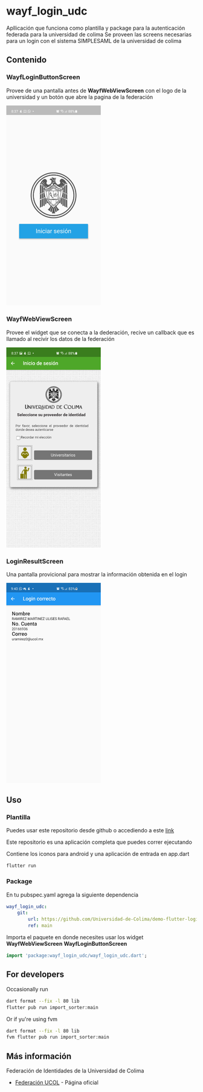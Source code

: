 # wayf_login_udc

Apllicación que funciona como plantilla y package para la autenticación federada para la universidad de colima
Se proveen las screens necesarias para un login con el sistema SIMPLESAML de la universidad de colima

## Contenido

### WayfLoginButtonScreen

Provee de una pantalla antes de **WayfWebViewScreen** con el logo de la universidad y un botón que abre la pagina de la federación

<img src="screenshots/login_button.jpg" alt="Redirect to samsample" width="250px"/>

### WayfWebViewScreen

Provee el widget que se conecta a la dederación, recive un callback que es llamado al recivir los datos de la federación

<img src="screenshots/samsample.jpg" alt="SamSample webview" width="250px"/>

### LoginResultScreen

Una pantalla provicional para mostrar la información obtenida en el login

<img src="screenshots/login_success.jpg" alt="screenshots/login_succes.jpg" width="250px"/>

## Uso

### Plantilla

Puedes usar este repositorio desde github o accediendo a este [link](https://github.com/Universidad-de-Colima/demo-flutter-login-federado/generate)

Este repositorio es una aplicación completa que puedes correr ejecutando

Contiene los iconos para android y una aplicación de entrada en app.dart

```bash
flutter run
```

### Package

En tu pubspec.yaml agrega la siguiente dependencia

```yaml
wayf_login_udc:
    git:
        url: https://github.com/Universidad-de-Colima/demo-flutter-login-federado.git
        ref: main
```

Importa el paquete en donde necesites usar los widget **WayfWebViewScreen**
**WayfLoginButtonScreen**

```dart
import 'package:wayf_login_udc/wayf_login_udc.dart';
```

## For developers

Occasionally run

```bash
dart format --fix -l 80 lib
flutter pub run import_sorter:main
```

Or if yu're using fvm

```bash
dart format --fix -l 80 lib
fvm flutter pub run import_sorter:main
```

## Más información

Federación de Identidades de la Universidad de Colima

-   [Federación UCOL](https://portal.ucol.mx/federacion-identidades/) - Página oficial
